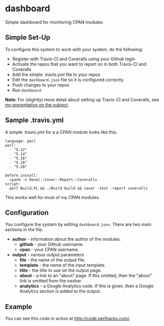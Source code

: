 # dashboard
Simple dashboard for monitoring CPAN modules

## Simple Set-Up

To configure this system to work with your system, do the following:

* Register with Travis-CI and Coveralls using your Github login
* Activate the repos that you want to report on in both Travis-CI and Coveralls
* Add the simple .travis.yml file to your repos
* Edit the `dashboard.json` file so it is configured correctly
* Push changes to your repos
* Run `dashboard`

**Note:** For (slightly) more detail about setting up Travis-CI and Coveralls, see
[my presentation on the subject](http://www.slideshare.net/davorg/github-travisci-and-perl).

## Sample .travis.yml

A simple .travis.yml for a a CPAN module looks like this.

    language: perl
    perl:
      - "5.12"
      - "5.14"
      - "5.16"
      - "5.18"
      - "5.20"

    before_install:
      cpanm -n Devel::Cover::Report::Coveralls
    script:
      perl Build.PL && ./Build build && cover -test -report coveralls

This works well for most of my CPAN modules.

## Configuration

You configure the system by editing `dashboard.json`. There are two main sections in the file.

* **author** - information about the author of the modules.
  * **github** - your Github username.
  * **cpan** - your CPAN username.
* **output** - various output parameters
  * **file** - the name of the output file.
  * **template** - the name of the input template.
  * **title** - the title to use on the output page.
  * **about** - a link to an "about" page. If this omitted, then the "about" link is omitted from the navbar.
  * **analytics** - a Google Analytics code. If this is given, then a Google Analytics section is added to the output.

## Example

You can see this code in action at http://code.perlhacks.com/.
